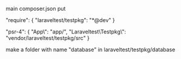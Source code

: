 main composer.json put 

"require": 
  {
    "laraveltest/testpkg": "*@dev"
  }
  
  "psr-4": 
  {
    "App\\": "app/",
    "Laraveltest\\Testpkg\\": "vendor/laraveltest/testpkg/src"
  }
  
 make a folder with name "database" in laraveltest/testpkg/database
